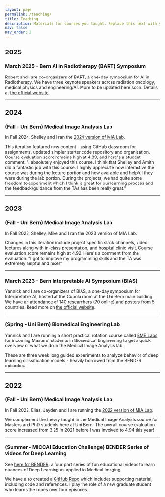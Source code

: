 ```yaml
---
layout: page
permalink: /teaching/
title: Teaching
description: Materials for courses you taught. Replace this text with your description.
nav: false
nav_order: 2
---
```


## 2025
### March 2025 - Bern AI in Radiotherapy (BART) Symposium

Robert and I are co-organizers of BART, a one-day symposium for AI in Radiotherapy. We have three keynote speakers across radiation oncology, medical physics and engineering/AI. More to be updated here soon. Details at [the official website](https://ubern-mia.github.io/bart25).

---

## 2024
### (Fall - Uni Bern) Medical Image Analysis Lab

In Fall 2024, Shelley and I ran the [2024 version of MIA Lab](https://github.com/ubern-mialab/MIALab). 

This iteration featured new content - using GitHub classroom for assignments, updated simpler starter code repository and organization. Course evaluation score remains high at 4.89, and here's a student comment: "I absolutely enjoyed this course. I think that Shelley and Amith did a fantastic job with this course. I highly appreciate how interactive the course was during the lecture portion and how available and helpful they were during the lab portion. During the projects, we had quite some freedom to experiment which I think is great for our learning process and the feedback/guidance from the TAs has been really great."

---

## 2023
### (Fall - Uni Bern) Medical Image Analysis Lab

In Fall 2023, Shelley, Mike and I ran the [2023 version of MIA Lab](https://github.com/ubern-mia/MIALab). 

Changes in this iteration include project specific slack channels, video lectures along with in-class presentation, and hospital clinic visit. Course evaluation score remains high at 4.92. Here's a comment from the evaluation: "I got to improve my programming skills and the TA was extremely helpful and nice!"

---

### March 2023 - Bern Interpretable AI Symposium (BIAS)

Yannick and I are co-organizers of BIAS, a one-day symposium for Interpretable AI, hosted at the Cupola room at the Uni Bern main building. We have an attendance of 140 researchers (70 online) and posters from 5 countries. Read more on [the official website](https://www.caim.unibe.ch/about_us/news_and_events/events_2022/bias_symposium/index_eng.html).

---

### (Spring - Uni Bern) Biomedical Engineering Lab

Yannick and I are running a short practical rotation course called [BME Labs](https://github.com/ubern-mia/bme-labs) for incoming Masters' students in Biomedical Engineering to get a quick overview of what we do in the Medical Image Analysis lab.

These are three week long guided experiments to analyze behavior of deep learning classification models - heavily borrowed from the BENDER episodes.

---

## 2022
### (Fall - Uni Bern) Medical Image Analysis Lab

In Fall 2022, Elias, Jayden and I are running the [2022 version of MIA Lab](https://github.com/ubern-mia/MIALab). 

We complement the theory taught in the Medical Image Analysis course for Masters and PhD students here at Uni Bern. The overall course evaluation score increased from 3.25 in 2021 before I was involved to 4.94 this year!

---

### (Summer - MICCAI Education Challenge) BENDER Series of videos for Deep Learning

See [here for BENDER](https://www.youtube.com/channel/UCkMl6tVyRVnBmOYv8t2q0yw): a four part series of fun educational videos to learn nuances of Deep Learning as applied to Medical Imaging. 

We have also created a [GitHub Repo](https://github.com/ubern-mia/bender) which includes supporting material, including code and references. I play the role of a new graduate student who learns the ropes over four episodes.
